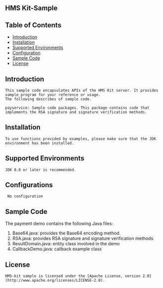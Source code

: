 ## HMS Kit-Sample



## Table of Contents

 * [Introduction](#introduction)
 * [Installation](#installation)
 * [Supported Environments](#supported-environments)
 * [Configuration ](#configuration)
 * [Sample Code](#SampleCode)
 * [License](#license)
 
 
## Introduction
    This sample code encapsulates APIs of the HMS Kit server. It provides sample program for your reference or usage.
    The following describes of sample code.

    payservice: Sample code packages. This package contains code that implements the RSA signature and signature verification methods. 
    

## Installation
    To use functions provided by examples, please make sure that the JDK environment has been installed. 
    
## Supported Environments
    JDK 8.0 or later is recommended. 
	
## Configurations  
   
	 No configuration 
## Sample Code
The payment demo contains the following Java files: 
1. Base64.java: provides the Base64 encoding method. 
2. RSA.java: provides RSA signature and signature verification methods. 
3. ResultDomain.java: entity class involved in the demo 
4. CallbackDemo.java: callback example class 


##  License
    HMS-kit sample is licensed under the [Apache License, version 2.0](http://www.apache.org/licenses/LICENSE-2.0).